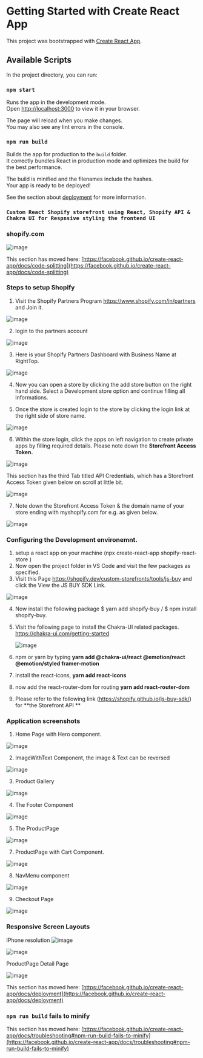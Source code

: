 # Getting Started with Create React App

This project was bootstrapped with [Create React App](https://github.com/facebook/create-react-app).

## Available Scripts

In the project directory, you can run:

### `npm start`

Runs the app in the development mode.\
Open [http://localhost:3000](http://localhost:3000) to view it in your browser.

The page will reload when you make changes.\
You may also see any lint errors in the console.

### `npm run build`

Builds the app for production to the `build` folder.\
It correctly bundles React in production mode and optimizes the build for the best performance.

The build is minified and the filenames include the hashes.\
Your app is ready to be deployed!

See the section about [deployment](https://facebook.github.io/create-react-app/docs/deployment) for more information.

### `Custom React Shopify storefront using React, Shopify API & Chakra UI for Respnsive styling the frontend UI `



### shopify.com
![image](https://user-images.githubusercontent.com/4363033/194568328-958d303a-fb48-4189-9e03-ac21b991d527.png)



This section has moved here: [https://facebook.github.io/create-react-app/docs/code-splitting](https://facebook.github.io/create-react-app/docs/code-splitting)

### Steps to setup Shopify
1.  Visit the Shopify Partners Program https://www.shopify.com/in/partners and Join it.

![image](https://user-images.githubusercontent.com/4363033/194598798-670479c8-7bd4-41f5-9d9a-2cd5406447e6.png)

2.  login to the partners account 

![image](https://user-images.githubusercontent.com/4363033/194599498-8c1da36b-55d6-4566-90a0-665764518b15.png)

3.  Here is your Shopify Partners Dashboard with Business Name at RightTop.

![image](https://user-images.githubusercontent.com/4363033/194601721-2a00bf55-d3f6-423b-826b-5e8c1e1c908f.png)

4.  Now you can open a store by clicking the add store button on the right hand side. Select a Development store option and continue filling all informations.

5.  Once the store is created login to the store by clicking the login link at the right side of store name.

![image](https://user-images.githubusercontent.com/4363033/194603123-7ec1cbca-c75c-45c5-8534-0ada4cdbcc18.png)

6.  Within the store login, click the apps on left navigation to create private apps by filling required details. Please note down the **Storefront Access Token.**

![image](https://user-images.githubusercontent.com/4363033/194604425-6c8efdcc-5cfe-443f-9706-c0b1a75767b2.png)

This section has the third Tab titled API Credentials, which has a Storefront Access Token given below on scroll at little bit. 

![image](https://user-images.githubusercontent.com/4363033/194605285-cdf0a420-a617-4059-b971-a1b968b45b7c.png)

7. Note down the Storefront Access Token & the domain name of your store ending with myshopify.com for e.g. as given below.

![image](https://user-images.githubusercontent.com/4363033/194606119-0b82a570-b572-4df0-b49c-0b8265e0968c.png)


### Configuring the Development environemnt.
1.  setup a react app on your machine (npx create-react-app shopify-react-store )
2.  Now open the project folder in VS Code and visit the few packages as specified.
3.  Visit this Page https://shopify.dev/custom-storefronts/tools/js-buy and click the View the JS BUY SDK Link.

![image](https://user-images.githubusercontent.com/4363033/194612499-0eae1763-b3da-4383-ad83-66c610418b4a.png)

4.  Now install the following package $ yarn add shopify-buy / $ npm install shopify-buy.
5.  Visit the following page to install the Chakra-UI related packages.
    https://chakra-ui.com/getting-started
    
    ![image](https://user-images.githubusercontent.com/4363033/194613497-e22b730f-18e0-43b1-a8b1-1ac624263d0f.png)

6.  npm or yarn by typing **yarn add @chakra-ui/react @emotion/react @emotion/styled framer-motion**
7.  install the react-icons, **yarn add react-icons**
8.  now add the react-router-dom for routing **yarn add react-router-dom**
9.  Please refer to the following link (https://shopify.github.io/js-buy-sdk/) for **the Storefront API **


### Application screenshots
1. Home Page with Hero component.

![image](https://user-images.githubusercontent.com/4363033/194614938-3059a019-1980-45da-8bb3-2e1bb1511f95.png)

2.  ImageWithText Component, the image & Text can be reversed 

![image](https://user-images.githubusercontent.com/4363033/194615306-0cddabe4-1e6f-46c3-b015-c4e2a9fcb8bd.png)

3.  Product Gallery

![image](https://user-images.githubusercontent.com/4363033/194615430-6a13934d-afe2-43a7-ae4a-ba5d822c75d5.png)

4.  The Footer Component 

![image](https://user-images.githubusercontent.com/4363033/194615621-a9361dd5-f46a-48d4-a339-21050653c313.png)

5.  The ProductPage

![image](https://user-images.githubusercontent.com/4363033/194615747-66c02fd1-7186-41a2-9be8-500886c544ab.png)

7.  ProductPage with Cart Component. 

![image](https://user-images.githubusercontent.com/4363033/194615993-c2ecc1b9-094f-4624-aee3-7a4b3a95d720.png)

8.  NavMenu component 

![image](https://user-images.githubusercontent.com/4363033/194616150-0d967d0c-3ff4-48aa-b8af-0d9a39ba30d5.png)

9.  Checkout Page

![image](https://user-images.githubusercontent.com/4363033/194616404-8ad03fde-a546-4c17-9256-fac0aabd051c.png)


### Responsive Screen Layouts
IPhone resolution
![image](https://user-images.githubusercontent.com/4363033/194616636-ed634a2f-41a7-497b-847d-bd98618459cf.png)

![image](https://user-images.githubusercontent.com/4363033/194616966-46bf5324-4f92-429d-97ff-accf76b6fedd.png)

ProductPage Detail Page

![image](https://user-images.githubusercontent.com/4363033/194617113-64634b4f-9d64-4c2c-82bf-9308a19a8028.png)



This section has moved here: [https://facebook.github.io/create-react-app/docs/deployment](https://facebook.github.io/create-react-app/docs/deployment)

### `npm run build` fails to minify

This section has moved here: [https://facebook.github.io/create-react-app/docs/troubleshooting#npm-run-build-fails-to-minify](https://facebook.github.io/create-react-app/docs/troubleshooting#npm-run-build-fails-to-minify)
